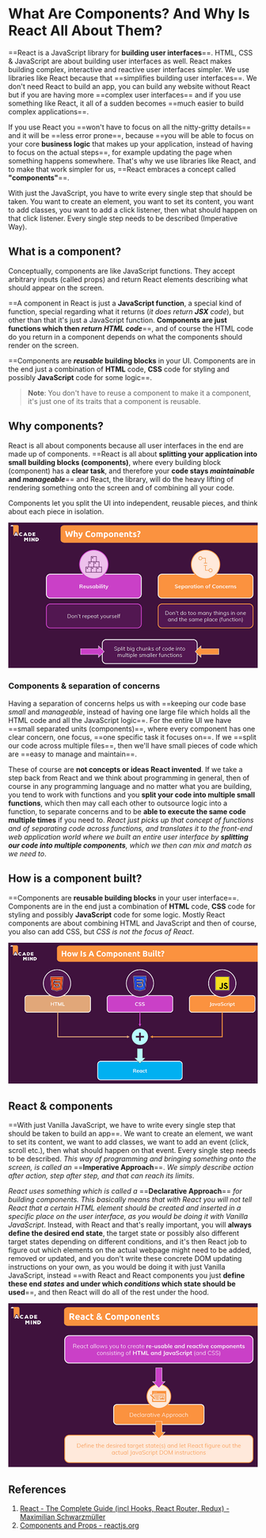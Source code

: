 # What Are Components? And Why Is React All About Them?

==React is a JavaScript library for **building user interfaces**==. HTML, CSS & JavaScript are about building user interfaces as well. React makes building complex, interactive and reactive user interfaces simpler. We use libraries like React because that ==simplifies building user interfaces==. We don't need React to build an app, you can build any website without React but if you are having more ==complex user interfaces== and if you use something like React, it all of a sudden becomes ==much easier to build complex applications==.

If you use React you ==won't have to focus on all the nitty-gritty details== and it will be ==less error prone==, because ==you will be able to focus on your core **business logic** that makes up your application, instead of having to focus on the actual steps==, for example updating the page when something happens somewhere. That's why we use libraries like React, and to make that work simpler for us, ==React embraces a concept called **"components"**==.

With just the JavaScript, you have to write every single step that should be taken. You want to create an element, you want to set its content, you want to add classes, you want to add a click listener, then what should happen on that click listener. Every single step needs to be described (Imperative Way).

## What is a component?

Conceptually, components are like JavaScript functions. They accept arbitrary inputs (called props) and return React elements describing what should appear on the screen.

==A component in React is just a **JavaScript function**, a special kind of function, special regarding what it returns (_it does return **JSX** code_), but other than that it's just a JavaScript function. **Components are just functions which then _return HTML code_**==, and of course the HTML code do you return in a component depends on what the components should render on the screen.

==Components are **_reusable_ building blocks** in your UI. Components are in the end just a combination of **HTML** code, **CSS** code for styling and possibly **JavaScript** code for some logic==.

> **Note**: You don't have to reuse a component to make it a component, it's just one of its traits that a component is reusable.

## Why components?

React is all about components because all user interfaces in the end are made up of components. ==React is all about **splitting your application into small building blocks (components)**, where every building block (component) has a **clear task**, and therefore your **code stays _maintainable_ and _manageable_**== and React, the library, will do the heavy lifting of rendering something onto the screen and of combining all your code.

Components let you split the UI into independent, reusable pieces, and think about each piece in isolation.

![Why_components](..\img\Why_components.jpg)

### Components & separation of concerns

Having a separation of concerns helps us with ==keeping our code base _small_ and _manageable_, instead of having one large file which holds all the HTML code and all the JavaScript logic==. For the entire UI we have ==small separated units (components)==, where every component has one clear concern, one focus, ==one specific task it focuses on==. If we ==split our code across multiple files==, then we'll have small pieces of code which are ==easy to manage and maintain==.

These of course are **not concepts or ideas React invented**. If we take a step back from React and we think about programming in general, then of course in any programming language and no matter what you are building, you tend to work with functions and you **split your code into multiple small functions**, which then may call each other to outsource logic into a function, to separate concerns and to be **able to execute the same code multiple times** if you need to. _React just picks up that concept of functions and of separating code across functions, and translates it to the front-end web application world where we built an entire user interface by **splitting our code into multiple components**, which we then can mix and match as we need to_.

## How is a component built?

==Components are **reusable building blocks** in your user interface==. Components are in the end just a combination of **HTML** code, **CSS** code for styling and possibly **JavaScript** code for some logic. Mostly React components are about combining HTML and JavaScript and then of course, you also can add CSS, but _CSS is not the focus of React_.

![Component_build](..\img\Component_build.jpg)

## React & components

==With just Vanilla JavaScript, we have to write every single step that should be taken to build an app==. We want to create an element, we want to set its content, we want to add classes, we want to add an event (click, scroll etc.), then what should happen on that event. Every single step needs to be described. _This way of programming and bringing something onto the screen, is called an_ ==**Imperative Approach**==. _We simply describe action after action, step after step, and that can reach its limits_.

_React uses something which is called a_ ==**Declarative Approach**== _for building components. This basically means that with React you will not tell React that a certain HTML element should be created and inserted in a specific place on the user interface, as you would be doing it with Vanilla JavaScript_. Instead, with React and that's really important, you will **always define the desired end state**, the target state or possibly also different target states depending on different conditions, and it's then React job to figure out which elements on the actual webpage might need to be added, removed or updated, and you don't write these concrete DOM updating instructions on your own, as you would be doing it with just Vanilla JavaScript, instead ==with React and React components you just **define these end _states_ and under which _conditions_ which state should be used**==, and then React will do all of the rest under the hood.

![React_and_components](..\img\React_and_components.jpg)

## References

1. [React - The Complete Guide (incl Hooks, React Router, Redux) - Maximilian Schwarzmüller](https://www.udemy.com/course/react-the-complete-guide-incl-redux/)
1. [Components and Props - reactjs.org](https://reactjs.org/docs/components-and-props.html)
